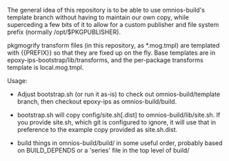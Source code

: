 The general idea of this repository is to be able to use
omnios-build's template branch without having to maintain
our own copy, while superceding a few bits of it to allow
for a custom publisher and file system prefix (normally
/opt/$PKGPUBLISHER).

pkgmogrify transform files (in this repository, as \*.mog.tmpl)
are templated with {{PREFIX}} so that they are fixed up on the fly.
Base templates are in epoxy-ips-bootstrap/lib/transforms, and
the per-package transforms template is local.mog.tmpl.

Usage:

* Adjust bootstrap.sh (or run it as-is) to check out
omnios-build/template branch, then checkout epoxy-ips as
omnios-build/build.

* bootstrap.sh will copy config/site.sh[.dist] to
omnios-build/lib/site.sh. If you provide site.sh, which
git is configured to ignore, it will use that in preference
to the example copy provided as site.sh.dist.

* build things in omnios-build/build/ in some useful order,
probably based on BUILD\_DEPENDS or a 'series' file in the top
level of build/

